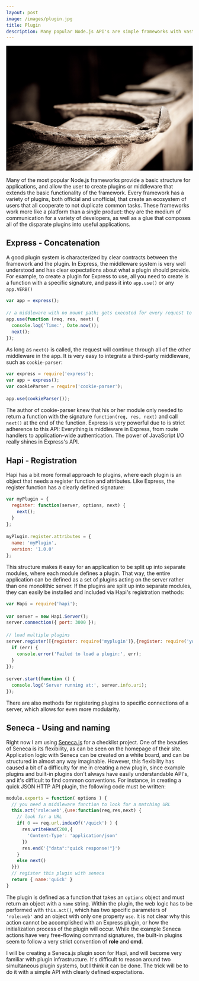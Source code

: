 ```yaml
---
layout: post
image: /images/plugin.jpg
title: Plugin
description: Many popular Node.js API's are simple frameworks with vast extensibility, including Express, Hapi, and Seneca. This article explores the plugin systems offered by each framework.
---
```


![](/images/plugin.jpg)

Many of the most popular Node.js frameworks provide a basic structure for applications, and allow the user to create plugins or middleware that extends the basic functionality of the framework. Every framework has a variety of plugins, both official and unofficial, that create an ecosystem of users that all cooperate to not duplicate common tasks. These frameworks work more like a platform than a single product: they are the medium of communication for a variety of developers, as well as a glue that composes all of the disparate plugins into useful applications.

## Express - Concatenation

A good plugin system is characterized by clear contracts between the framework and the plugin. In Express, the middleware system is very well understood and has clear expectations about what a plugin should provide. For example, to create a plugin for Express to use, all you need to create is a function with a specific signature, and pass it into `app.use()` or any `app.VERB()`

```JavaScript
var app = express();

// a middleware with no mount path; gets executed for every request to the app
app.use(function (req, res, next) {
  console.log('Time:', Date.now());
  next();
});
```

As long as `next()` is called, the request will continue through all of the other middleware in the app. It is very easy to integrate a third-party middleware, such as `cookie-parser`:

```JavaScript
var express = require('express');
var app = express();
var cookieParser = require('cookie-parser');

app.use(cookieParser());
```

The author of cookie-parser knew that his or her module only needed to return a function with the signature `function(req, res, next)` and call `next()` at the end of the function. Express is very powerful due to is strict adherence to this API: Everything is middleware in Express, from route handlers to application-wide authentication. The power of JavaScript I/O really shines in Express's API.

## Hapi - Registration

Hapi has a bit more formal approach to plugins, where each plugin is an object that needs a register function and attributes. Like Express, the register function has a clearly defined signature:

```JavaScript
var myPlugin = {
  register: function(server, options, next) {
    next();
  }
};

myPlugin.register.attributes = {
  name: 'myPlugin',
  version: '1.0.0'
};
```

This structure makes it easy for an application to be split up into separate modules, where each module defines a plugin. That way, the entire application can be defined as a set of plugins acting on the server rather than one monolithic server. If the plugins are split up into separate modules, they can easily be installed and included via Hapi's registration methods:

```JavaScript
var Hapi = require('hapi');

var server = new Hapi.Server();
server.connection({ port: 3000 });

// load multiple plugins
server.register([{register: require('myplugin')},{register: require('yourplugin')}], function (err) {
  if (err) {
    console.error('Failed to load a plugin:', err);
  }
});

server.start(function () {
  console.log('Server running at:', server.info.uri);
});
```

There are also methods for registering plugins to specific connections of a server, which allows for even more modularity.

## Seneca - Using and naming

Right now I am using [Seneca.js](http://senecajs.org/) for a checklist project. One of the beauties of Seneca is its flexibility, as can be seen on the homepage of their site. Application logic with Seneca can be created on a white board, and can be structured in almost any way imaginable. However, this flexibility has caused a bit of a difficulty for me in creating a new plugin, since example plugins and built-in plugins don't always have easily understandable API's, and it's difficult to find common conventions. For instance, in creating a quick JSON HTTP API plugin, the following code must be written:

```JavaScript
module.exports = function( options ) {
  // you need a middleware function to look for a matching URL
  this.act('role:web',{use:function(req,res,next) {
    // look for a URL
    if( 0 == req.url.indexOf('/quick') ) {
      res.writeHead(200,{
        'Content-Type': 'application/json'
      })
      res.end('{"data":"quick response!"}')
    }
    else next()
  }})
  // register this plugin with seneca
  return { name:'quick' }
}
```

The plugin is defined as a function that takes an `options` object and must return an object with a `name` string. Within the plugin, the web logic has to be performed with `this.act()`, which has two specific parameters of `'role:web'` and an object with only one property `use`. It is not clear why this action cannot be accomplished with an Express plugin, or how the initialization process of the plugin will occur. While the example Seneca actions have very free-flowing command signatures, the built-in plugins seem to follow a very strict convention of **role** and **cmd**.

I will be creating a Seneca.js plugin soon for Hapi, and will become very familiar with plugin infrastructure. It's difficult to reason around two simultaneous plugin systems, but I think it can be done. The trick will be to do it with a simple API with clearly defined expectations. 
